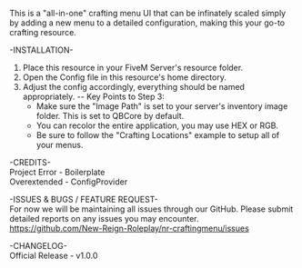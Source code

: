 This is a "all-in-one" crafting menu UI that can be infinately scaled simply by adding a new menu to a detailed configuration, making this your go-to crafting resource.


-INSTALLATION-  
1. Place this resource in your FiveM Server's resource folder.
2. Open the Config file in this resource's home directory.
3. Adjust the config accordingly, everything should be named appropriately.
-- Key Points to Step 3:
	- Make sure the "Image Path" is set to your server's inventory image folder. This is set to QBCore by default.
	- You can recolor the entire application, you may use HEX or RGB.
	- Be sure to follow the "Crafting Locations" example to setup all of your menus.


-CREDITS-  
Project Error - Boilerplate  
Overextended - ConfigProvider


-ISSUES & BUGS / FEATURE REQUEST-  
For now we will be maintaining all issues through our GitHub. Please submit detailed reports on any issues you may encounter.  
https://github.com/New-Reign-Roleplay/nr-craftingmenu/issues


-CHANGELOG-  
Official Release - v1.0.0
